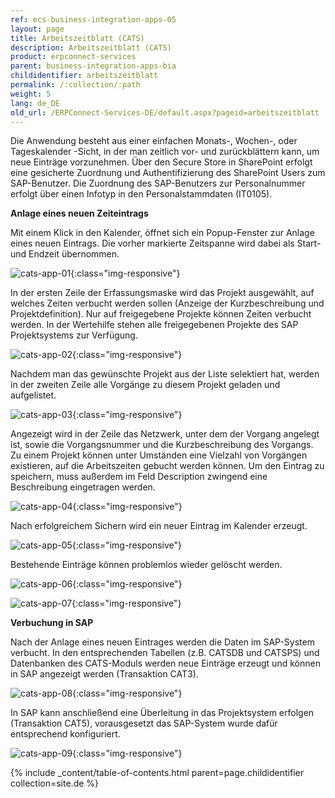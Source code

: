 ```yaml
---
ref: ecs-business-integration-apps-05
layout: page
title: Arbeitszeitblatt (CATS)
description: Arbeitszeitblatt (CATS)
product: erpconnect-services
parent: business-integration-apps-bia
childidentifier: arbeitszeitblatt
permalink: /:collection/:path
weight: 5
lang: de_DE
old_url: /ERPConnect-Services-DE/default.aspx?pageid=arbeitszeitblatt
---
```


Die Anwendung besteht aus einer einfachen Monats-, Wochen-, oder Tageskalender -Sicht, in der man zeitlich vor- und zurückblättern kann, um neue Einträge vorzunehmen. Über den Secure Store in SharePoint erfolgt eine gesicherte Zuordnung und Authentifizierung des SharePoint Users zum SAP-Benutzer. Die Zuordnung des SAP-Benutzers zur Personalnummer erfolgt über einen Infotyp in den Personalstammdaten (IT0105).    


**Anlage eines neuen Zeiteintrags**


Mit einem Klick in den Kalender, öffnet sich ein Popup-Fenster zur Anlage eines neuen Eintrags. Die vorher markierte Zeitspanne wird dabei als Start- und Endzeit übernommen.  

![cats-app-01](/img/content/cats-app-01.png){:class="img-responsive"}

In der ersten Zeile der Erfassungsmaske wird das Projekt ausgewählt, auf welches Zeiten verbucht werden sollen (Anzeige der Kurzbeschreibung und Projektdefinition). Nur auf freigegebene Projekte können Zeiten verbucht werden. In der Wertehilfe stehen alle freigegebenen Projekte des SAP Projektsystems zur Verfügung.

![cats-app-02](/img/content/cats-app-02.png){:class="img-responsive"}

Nachdem man das gewünschte Projekt aus der Liste selektiert hat, werden in der zweiten Zeile alle Vorgänge zu diesem Projekt geladen und aufgelistet. 

![cats-app-03](/img/content/cats-app-03.png){:class="img-responsive"}

Angezeigt wird in der Zeile das Netzwerk, unter dem der Vorgang angelegt ist, sowie die Vorgangsnummer und die Kurzbeschreibung des Vorgangs. Zu einem Projekt können unter Umständen eine Vielzahl von Vorgängen existieren, auf die Arbeitszeiten gebucht werden können. Um den Eintrag zu speichern, muss außerdem im Feld Description zwingend eine Beschreibung eingetragen werden.


![cats-app-04](/img/content/cats-app-04.png){:class="img-responsive"}

Nach erfolgreichem Sichern wird ein neuer Eintrag im Kalender erzeugt.

![cats-app-05](/img/content/cats-app-05.png){:class="img-responsive"}

Bestehende Einträge können problemlos wieder gelöscht werden.

![cats-app-06](/img/content/cats-app-06.png){:class="img-responsive"}

![cats-app-07](/img/content/cats-app-07.png){:class="img-responsive"}

**Verbuchung in SAP**


Nach der Anlage eines neuen Eintrages  werden die Daten im SAP-System verbucht. In den entsprechenden Tabellen (z.B. CATSDB und CATSPS) und Datenbanken des CATS-Moduls werden neue Einträge erzeugt und können in SAP angezeigt werden (Transaktion CAT3).

![cats-app-08](/img/content/cats-app-08.png){:class="img-responsive"}

In SAP kann anschließend eine Überleitung in das Projektsystem erfolgen (Transaktion CAT5), vorausgesetzt das SAP-System wurde dafür entsprechend konfiguriert.

![cats-app-09](/img/content/cats-app-09.png){:class="img-responsive"}

{% include _content/table-of-contents.html parent=page.childidentifier collection=site.de %}
